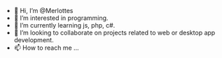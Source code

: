 - 👋 Hi, I’m @Merlottes
- 👀 I’m interested in programming.
- 🌱 I’m currently learning js, php, c#.
- 💞️ I’m looking to collaborate on projects related to web or desktop app development.
- 📫 How to reach me ...


